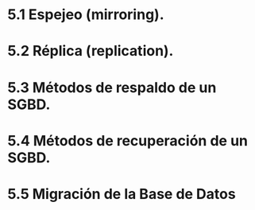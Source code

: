 # 5.1 Espejeo (mirroring).  
# 5.2 Réplica (replication).  
# 5.3 Métodos de respaldo de un SGBD.  
# 5.4 Métodos de recuperación de un SGBD.  
# 5.5 Migración de la Base de Datos